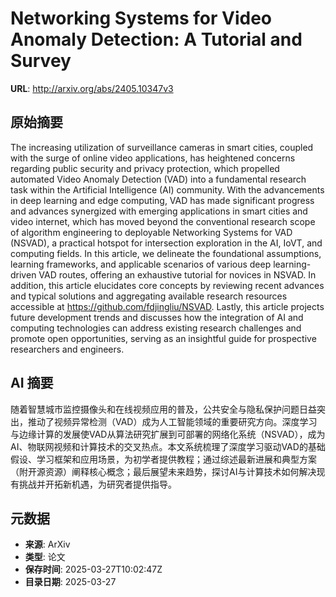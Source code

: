 # Networking Systems for Video Anomaly Detection: A Tutorial and Survey

**URL**: http://arxiv.org/abs/2405.10347v3

## 原始摘要

The increasing utilization of surveillance cameras in smart cities, coupled
with the surge of online video applications, has heightened concerns regarding
public security and privacy protection, which propelled automated Video Anomaly
Detection (VAD) into a fundamental research task within the Artificial
Intelligence (AI) community. With the advancements in deep learning and edge
computing, VAD has made significant progress and advances synergized with
emerging applications in smart cities and video internet, which has moved
beyond the conventional research scope of algorithm engineering to deployable
Networking Systems for VAD (NSVAD), a practical hotspot for intersection
exploration in the AI, IoVT, and computing fields. In this article, we
delineate the foundational assumptions, learning frameworks, and applicable
scenarios of various deep learning-driven VAD routes, offering an exhaustive
tutorial for novices in NSVAD. In addition, this article elucidates core
concepts by reviewing recent advances and typical solutions and aggregating
available research resources accessible at https://github.com/fdjingliu/NSVAD.
Lastly, this article projects future development trends and discusses how the
integration of AI and computing technologies can address existing research
challenges and promote open opportunities, serving as an insightful guide for
prospective researchers and engineers.


## AI 摘要

随着智慧城市监控摄像头和在线视频应用的普及，公共安全与隐私保护问题日益突出，推动了视频异常检测（VAD）成为人工智能领域的重要研究方向。深度学习与边缘计算的发展使VAD从算法研究扩展到可部署的网络化系统（NSVAD），成为AI、物联网视频和计算技术的交叉热点。本文系统梳理了深度学习驱动VAD的基础假设、学习框架和应用场景，为初学者提供教程；通过综述最新进展和典型方案（附开源资源）阐释核心概念；最后展望未来趋势，探讨AI与计算技术如何解决现有挑战并开拓新机遇，为研究者提供指导。

## 元数据

- **来源**: ArXiv
- **类型**: 论文
- **保存时间**: 2025-03-27T10:02:47Z
- **目录日期**: 2025-03-27
